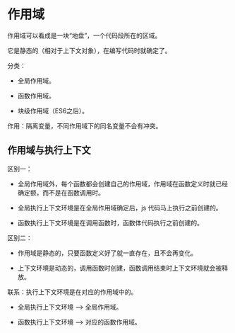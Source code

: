 # 作用域

作用域可以看成是一块“地盘”，一个代码段所在的区域。

它是静态的（相对于上下文对象），在编写代码时就确定了。

分类：

- 全局作用域。

- 函数作用域。

- 块级作用域（ES6之后）。

作用：隔离变量，不同作用域下的同名变量不会有冲突。

## 作用域与执行上下文

区别一：

- 全局作用域外，每个函数都会创建自己的作用域，作用域在函数定义时就已经确定额，而不是在函数调用时。

- 全局执行上下文环境是在全局作用域确定后，js 代码马上执行之前创建的。

- 函数执行上下文环境是在调用函数时，函数体代码执行之前创建的。

区别二：

- 作用域是静态的，只要函数定义好了就一直存在，且不会再变化。

- 上下文环境是动态的，调用函数时创建，函数调用结束时上下文环境就会被释放。

联系：执行上下文环境是在对应的作用域中的。

- 全局执行上下文环境 --> 全局作用域。

- 函数执行上下文环境 --> 对应的函数作用域。
